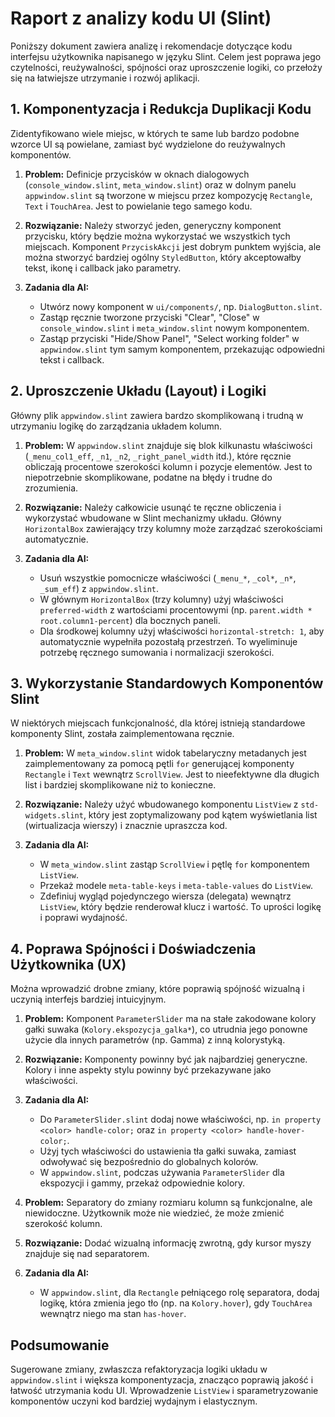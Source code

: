 # Raport z analizy kodu UI (Slint)

Poniższy dokument zawiera analizę i rekomendacje dotyczące kodu interfejsu użytkownika napisanego w języku Slint. Celem jest poprawa jego czytelności, reużywalności, spójności oraz uproszczenie logiki, co przełoży się na łatwiejsze utrzymanie i rozwój aplikacji.

## 1. Komponentyzacja i Redukcja Duplikacji Kodu

Zidentyfikowano wiele miejsc, w których te same lub bardzo podobne wzorce UI są powielane, zamiast być wydzielone do reużywalnych komponentów.

1.  **Problem:** Definicje przycisków w oknach dialogowych (`console_window.slint`, `meta_window.slint`) oraz w dolnym panelu `appwindow.slint` są tworzone w miejscu przez kompozycję `Rectangle`, `Text` i `TouchArea`. Jest to powielanie tego samego kodu.

2.  **Rozwiązanie:** Należy stworzyć jeden, generyczny komponent przycisku, który będzie można wykorzystać we wszystkich tych miejscach. Komponent `PrzyciskAkcji` jest dobrym punktem wyjścia, ale można stworzyć bardziej ogólny `StyledButton`, który akceptowałby tekst, ikonę i callback jako parametry.

3.  **Zadania dla AI:**
    *   Utwórz nowy komponent w `ui/components/`, np. `DialogButton.slint`.
    *   Zastąp ręcznie tworzone przyciski "Clear", "Close" w `console_window.slint` i `meta_window.slint` nowym komponentem.
    *   Zastąp przyciski "Hide/Show Panel", "Select working folder" w `appwindow.slint` tym samym komponentem, przekazując odpowiedni tekst i callback.

## 2. Uproszczenie Układu (Layout) i Logiki

Główny plik `appwindow.slint` zawiera bardzo skomplikowaną i trudną w utrzymaniu logikę do zarządzania układem kolumn.

1.  **Problem:** W `appwindow.slint` znajduje się blok kilkunastu właściwości (`_menu_col1_eff`, `_n1`, `_n2`, `_right_panel_width` itd.), które ręcznie obliczają procentowe szerokości kolumn i pozycje elementów. Jest to niepotrzebnie skomplikowane, podatne na błędy i trudne do zrozumienia.

2.  **Rozwiązanie:** Należy całkowicie usunąć te ręczne obliczenia i wykorzystać wbudowane w Slint mechanizmy układu. Główny `HorizontalBox` zawierający trzy kolumny może zarządzać szerokościami automatycznie.

3.  **Zadania dla AI:**
    *   Usuń wszystkie pomocnicze właściwości (`_menu_*`, `_col*`, `_n*`, `_sum_eff`) z `appwindow.slint`.
    *   W głównym `HorizontalBox` (trzy kolumny) użyj właściwości `preferred-width` z wartościami procentowymi (np. `parent.width * root.column1-percent`) dla bocznych paneli.
    *   Dla środkowej kolumny użyj właściwości `horizontal-stretch: 1`, aby automatycznie wypełniła pozostałą przestrzeń. To wyeliminuje potrzebę ręcznego sumowania i normalizacji szerokości.

## 3. Wykorzystanie Standardowych Komponentów Slint

W niektórych miejscach funkcjonalność, dla której istnieją standardowe komponenty Slint, została zaimplementowana ręcznie.

1.  **Problem:** W `meta_window.slint` widok tabelaryczny metadanych jest zaimplementowany za pomocą pętli `for` generującej komponenty `Rectangle` i `Text` wewnątrz `ScrollView`. Jest to nieefektywne dla długich list i bardziej skomplikowane niż to konieczne.

2.  **Rozwiązanie:** Należy użyć wbudowanego komponentu `ListView` z `std-widgets.slint`, który jest zoptymalizowany pod kątem wyświetlania list (wirtualizacja wierszy) i znacznie upraszcza kod.

3.  **Zadania dla AI:**
    *   W `meta_window.slint` zastąp `ScrollView` i pętlę `for` komponentem `ListView`.
    *   Przekaż modele `meta-table-keys` i `meta-table-values` do `ListView`.
    *   Zdefiniuj wygląd pojedynczego wiersza (delegata) wewnątrz `ListView`, który będzie renderował klucz i wartość. To uprości logikę i poprawi wydajność.

## 4. Poprawa Spójności i Doświadczenia Użytkownika (UX)

Można wprowadzić drobne zmiany, które poprawią spójność wizualną i uczynią interfejs bardziej intuicyjnym.

1.  **Problem:** Komponent `ParameterSlider` ma na stałe zakodowane kolory gałki suwaka (`Kolory.ekspozycja_galka*`), co utrudnia jego ponowne użycie dla innych parametrów (np. Gamma) z inną kolorystyką.

2.  **Rozwiązanie:** Komponenty powinny być jak najbardziej generyczne. Kolory i inne aspekty stylu powinny być przekazywane jako właściwości.

3.  **Zadania dla AI:**
    *   Do `ParameterSlider.slint` dodaj nowe właściwości, np. `in property <color> handle-color;` oraz `in property <color> handle-hover-color;`.
    *   Użyj tych właściwości do ustawienia tła gałki suwaka, zamiast odwoływać się bezpośrednio do globalnych kolorów.
    *   W `appwindow.slint`, podczas używania `ParameterSlider` dla ekspozycji i gammy, przekaż odpowiednie kolory.

4.  **Problem:** Separatory do zmiany rozmiaru kolumn są funkcjonalne, ale niewidoczne. Użytkownik może nie wiedzieć, że może zmienić szerokość kolumn.

5.  **Rozwiązanie:** Dodać wizualną informację zwrotną, gdy kursor myszy znajduje się nad separatorem.

6.  **Zadania dla AI:**
    *   W `appwindow.slint`, dla `Rectangle` pełniącego rolę separatora, dodaj logikę, która zmienia jego tło (np. na `Kolory.hover`), gdy `TouchArea` wewnątrz niego ma stan `has-hover`.

## Podsumowanie

Sugerowane zmiany, zwłaszcza refaktoryzacja logiki układu w `appwindow.slint` i większa komponentyzacja, znacząco poprawią jakość i łatwość utrzymania kodu UI. Wprowadzenie `ListView` i sparametryzowanie komponentów uczyni kod bardziej wydajnym i elastycznym.